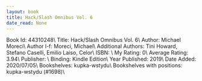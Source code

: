 ```yaml
---
layout: book
title: Hack/Slash Omnibus Vol. 6
date_read: None
---
```


Book Id: 44310248\ 
Title: Hack/Slash Omnibus Vol. 6\ 
Author: Michael Moreci\ 
Author l-f: Moreci, Michael\ 
Additional Authors: Tini Howard, Stefano Caselli, Emilio Laiso, Celor\ 
ISBN: \ 
My Rating: 0\ 
Average Rating: 3.94\ 
Publisher: \ 
Binding: Kindle Edition\ 
Year Published: 2019\ 
Date Added: 2020/07/05\ 
Bookshelves: kupka-wstydu\ 
Bookshelves with positions: kupka-wstydu (#1698)\ 

